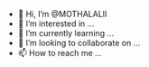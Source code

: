 - 👋 Hi, I’m @MOTHALALII
- 👀 I’m interested in ...
- 🌱 I’m currently learning ...
- 💞️ I’m looking to collaborate on ...
- 📫 How to reach me ...

<!---
MOTHALALII/MOTHALALII is a ✨ special ✨ repository because its `README.md` (this file) appears on your GitHub profile.
You can click the Preview link to take a look at your changes.
--->
